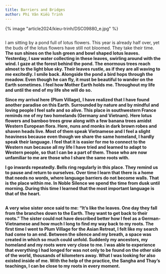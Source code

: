 ```yaml
---
title: Barriers and Bridges
author: Phi Vân Kiều Trinh
---
```


{% image "article2024/kieu-trinh/DSC09880_e.jpg" %}

<div class="verse removeTopMarginInFollowingElem removeIndentInFollowingElem" style="column-span: all; margin-bottom: 1.1em;"><p>I am sitting by a pond full of lotus flowers. This year is already half over, yet the buds of the lotus flowers have still not bloomed. They take their time.<b>
The sun shines on the lush green and bowl shaped lotus leaves. Yesterday, I saw water collecting in these leaves, swirling around with the wind.<b>
I gaze at the forest behind the pond. The enormous trees reach almost to the light blue sky. Their leaves rustle, as if they are all waving to me excitedly.<b>
I smile back. Alongside the pond a bird hops through the meadow. Even though he can fly, it must be beautiful to wander on the Earth sometimes.<b> 
I feel how Mother Earth holds me. Throughout my life and until the end of my life she will do so.</p>

<p>Since my arrival here (Plum Village), I have realized that I have found another paradise on this Earth.<b> 
Surrounded by nature and by mindful and loving people I feel safe and so alive.<b> 
This place in southwestern France reminds me of my two homelands (Germany and Vietnam). 
Here lotus flowers and bamboo trees grow along with a few banana trees amidst Western European flora.<b> 
Here, nuns and monks in dark brown robes and shaven heads live. Most of them speak Vietnamese and I feel a slight heaviness because even though we share the same homeland, I hardly speak their language.<b> 
I feel that it is easier for me to connect to the Western nun because all my life I have tried and learned to adapt to Western people, so that I can be a part of them.<b> 
Those who are now unfamiliar to me are those who I share the same roots with.</p>

<p>I go inwards repeatedly. Bells ring regularly in this place. They remind us to pause and return to ourselves. Over time I learn that there is a home that needs no words, where language barriers do not become walls. That is the place within me.<b> 
In Noble Silence we spend the time from dusk until morning. During this time I learned that the most important language is that of the heart.</p></div>

A very wise sister once said to me: “It’s like the leaves. One day they fall from the branches down to the Earth. They want to get back to their roots.” The sister could not have described better how I feel as a German-Vietnamese and how much I long to find my way back to my roots. The first time I went to Plum Village for the Asian Retreat, I felt like my search had come to an end. Between the silence and my breath, a space was created in which so much could unfold. Suddenly my ancestors, my homeland and my roots were very close to me. I was able to experience that everything I had longed for was not only to be found on the other side of the world, thousands of kilometers away. What I was looking for also existed inside of me. With the help of the practice, the Sangha and Thay’s teachings, I can be close to my roots in every moment.

<!-- <div class="article-end"></div> -->
